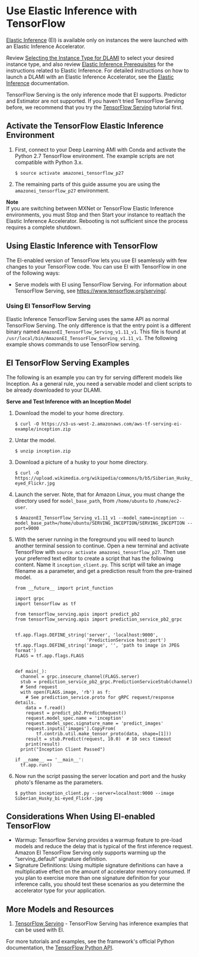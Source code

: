 # Use Elastic Inference with TensorFlow<a name="tutorial-tf-elastic-inference"></a>

[Elastic Inference](http://docs.aws.amazon.com/AWSEC2/latest/UserGuide/elastic-inference.html) \(EI\) is available only on instances the were launched with an Elastic Inference Accelerator\.

Review [Selecting the Instance Type for DLAMI](instance-select.md) to select your desired instance type, and also review [Elastic Inference Prerequisites](ei-prerequisites.md) for the instructions related to Elastic Inference\. For detailed instructions on how to launch a DLAMI with an Elastic Inference Accelerator, see the [Elastic Inference](http://docs.aws.amazon.com/AWSEC2/latest/UserGuide/elastic-inference.html) documentation\.

TensorFlow Serving is the only inference mode that EI supports\. Predictor and Estimator are not supported\. If you haven't tried TensorFlow Serving before, we recommend that you try the [TensorFlow Serving](tutorial-tfserving.md) tutorial first\. 

## Activate the TensorFlow Elastic Inference Environment<a name="tutorial-tf-elastic-inference-activate"></a>

1. First, connect to your Deep Learning AMI with Conda and activate the Python 2\.7 TensorFlow environment\. The example scripts are not compatible with Python 3\.x\.

   ```
   $ source activate amazonei_tensorflow_p27
   ```

1. The remaining parts of this guide assume you are using the `amazonei_tensorflow_p27` environment\.

**Note**  
If you are switching between MXNet or TensorFlow Elastic Inference environments, you must Stop and then Start your instance to reattach the Elastic Inference Accelerator\. Rebooting is not sufficient since the process requires a complete shutdown\.

## Using Elastic Inference with TensorFlow<a name="ei-tf"></a>

The EI\-enabled version of TensorFlow lets you use EI seamlessly with few changes to your TensorFlow code\. You can use EI with TensorFlow in one of the following ways:
+ Serve models with EI using TensorFlow Serving\. For information about TensorFlow Serving, see [https://www\.tensorflow\.org/serving/](https://www.tensorflow.org/serving/)\.

### Using EI TensorFlow Serving<a name="ei-tf-serving"></a>

Elastic Inference TensorFlow Serving uses the same API as normal TensorFlow Serving\. The only difference is that the entry point is a different binary named `AmazonEI_TensorFlow_Serving_v1.11_v1`\. This file is found at `/usr/local/bin/AmazonEI_TensorFlow_Serving_v1.11_v1`\. The following example shows commands to use TensorFlow serving\.

## EI TensorFlow Serving Examples<a name="ei-tf-serving-examples"></a>

The following is an example you can try for serving different models like Inception\. As a general rule, you need a servable model and client scripts to be already downloaded to your DLAMI\.

**Serve and Test Inference with an Inception Model**

1. Download the model to your home directory\.

   ```
   $ curl -O https://s3-us-west-2.amazonaws.com/aws-tf-serving-ei-example/inception.zip
   ```

1. Untar the model\.

   ```
   $ unzip inception.zip
   ```

1. Download a picture of a husky to your home directory\.

   ```
   $ curl -O https://upload.wikimedia.org/wikipedia/commons/b/b5/Siberian_Husky_bi-eyed_Flickr.jpg
   ```

1. Launch the server\. Note, that for Amazon Linux, you must change the directory used for `model_base_path`, from `/home/ubuntu` to `/home/ec2-user`\.

   ```
   $ AmazonEI_TensorFlow_Serving_v1.11_v1 --model_name=inception --model_base_path=/home/ubuntu/SERVING_INCEPTION/SERVING_INCEPTION --port=9000
   ```

1. With the server running in the foreground you will need to launch another terminal session to continue\. Open a new terminal and activate TensorFlow with `source activate amazonei_tensorflow_p27`\. Then use your preferred text editor to create a script that has the following content\. Name it `inception_client.py`\. This script will take an image filename as a parameter, and get a prediction result from the pre\-trained model\.

   ```
   from __future__ import print_function
   
   import grpc
   import tensorflow as tf
   
   from tensorflow_serving.apis import predict_pb2
   from tensorflow_serving.apis import prediction_service_pb2_grpc
   
   
   tf.app.flags.DEFINE_string('server', 'localhost:9000',
                              'PredictionService host:port')
   tf.app.flags.DEFINE_string('image', '', 'path to image in JPEG format')
   FLAGS = tf.app.flags.FLAGS
   
   
   def main(_):
     channel = grpc.insecure_channel(FLAGS.server)
     stub = prediction_service_pb2_grpc.PredictionServiceStub(channel)
     # Send request
     with open(FLAGS.image, 'rb') as f:
       # See prediction_service.proto for gRPC request/response details.
       data = f.read()
       request = predict_pb2.PredictRequest()
       request.model_spec.name = 'inception'
       request.model_spec.signature_name = 'predict_images'
       request.inputs['images'].CopyFrom(
           tf.contrib.util.make_tensor_proto(data, shape=[1]))
       result = stub.Predict(request, 10.0)  # 10 secs timeout
       print(result)
     print("Inception Client Passed")
   
   if __name__ == '__main__':
     tf.app.run()
   ```

1. Now run the script passing the server location and port and the husky photo's filename as the parameters\.

   ```
   $ python inception_client.py --server=localhost:9000 --image Siberian_Husky_bi-eyed_Flickr.jpg
   ```

## Considerations When Using EI\-enabled TensorFlow<a name="ei-tf-considerations"></a>
+ Warmup: Tensorflow Serving provides a warmup feature to pre\-load models and reduce the delay that is typical of the first inference request\. Amazon EI TensorFlow Serving only supports warming up the “serving\_default” signature definition\.
+ Signature Definitions: Using multiple signature definitions can have a multiplicative effect on the amount of accelerator memory consumed\. If you plan to exercise more than one signature definition for your inference calls, you should test these scenarios as you determine the accelerator type for your application\.

## More Models and Resources<a name="tutorial-tf-elastic-inference-more"></a>

1. [TensorFlow Serving](tutorial-tfserving.md) \- TensorFlow Serving has inference examples that can be used with EI\.

For more tutorials and examples, see the framework's official Python documentation, the [TensorFlow Python API](https://www.tensorflow.org/api_docs/python/)\.